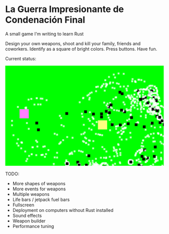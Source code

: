 # La Guerra Impresionante de Condenación Final
A small game I'm writing to learn Rust

Design your own weapons, shoot and kill your family, friends and coworkers. Identify as a square of bright colors. Press buttons. Have fun.

Current status:

![Alt text](https://raw.githubusercontent.com/joelwkall/lgidcf/master/screenshots/screenshot%202016-05-26.png "2016-05-26")

TODO:

- More shapes of weapons
- More events for weapons
- Multiple weapons
- Life bars / jetpack fuel bars
- Fullscreen
- Deployment on computers without Rust installed
- Sound effects
- Weapon builder
- Performance tuning
